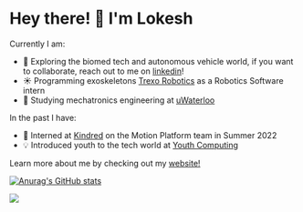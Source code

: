 # Hey there! 👋 I'm Lokesh

<!--
**1lokeshpatel/1lokeshpatel** is a ✨ _special_ ✨ repository because its `README.md` (this file) appears on your GitHub profile.

Here are some ideas to get you started:
-->
Currently I am:
- 🔭 Exploring the biomed tech and autonomous vehicle world, if you want to collaborate, reach out to me on [linkedin](https://www.linkedin.com/in/1lokeshpatel/)!
- ☀️ Programming exoskeletons [Trexo Robotics](https://trexorobotics.com/) as a Robotics Software intern
- 🌱 Studying mechatronics engineering at [uWaterloo](https://uwaterloo.ca/)

In the past I have:
- 🦾 Interned at [Kindred](https://www.kindred.ai/) on the Motion Platform team in Summer 2022
- 💡 Introduced youth to the tech world at [Youth Computing](https://youthcomputing.ca/)

Learn more about me by checking out my [website!](https://www.lokeshpatel.ca/)


[![Anurag's GitHub stats](https://github-readme-stats.vercel.app/api?username=1lokeshpatel&show_icons=true&include_all_commits=true&count_private=true)](https://github.com/anuraghazra/github-readme-stats)

![](https://komarev.com/ghpvc/?username=KhushPatel2003&color=blue)</h1> 
